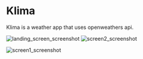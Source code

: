 # Klima  

Klima is a weather app that uses openweathers api.

![landing_screen_screenshot](https://github.com/HyperactiveDuck/klima_flutter_app/assets/133441799/0e4d2a64-da3a-4006-b6a1-69e80d474e16)
![screen2_screenshot](https://github.com/HyperactiveDuck/klima_flutter_app/assets/133441799/b1e7bdc1-7d15-47f1-a7c7-99317b056a82)

![screen1_screenshot](https://github.com/HyperactiveDuck/klima_flutter_app/assets/133441799/fce07139-f94a-4a70-93af-fb4125340b5c)


